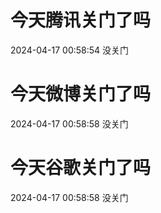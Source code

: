 # 今天腾讯关门了吗

2024-04-17 00:58:54 没关门

# 今天微博关门了吗

2024-04-17 00:58:58 没关门

# 今天谷歌关门了吗

2024-04-17 00:58:58 没关门

